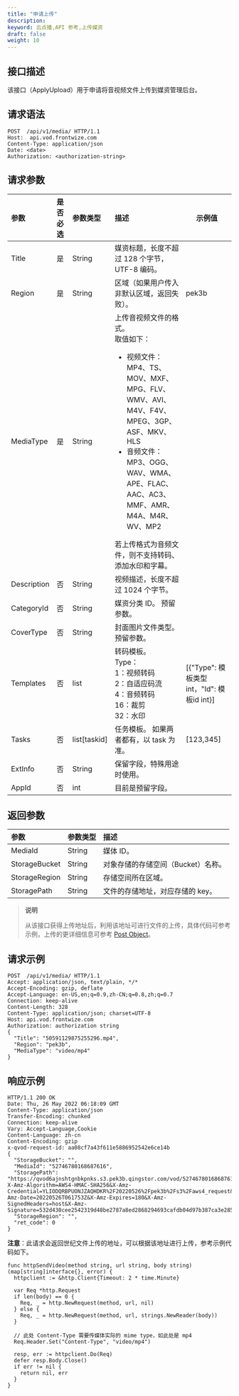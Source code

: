 ```yaml
---
title: "申请上传"
description: 
keyword: 云点播,API 参考,上传媒资
draft: false
weight: 10
---
```


## 接口描述

该接口（ApplyUpload）用于申请将音视频文件上传到媒资管理后台。

## 请求语法

```
POST  /api/v1/media/ HTTP/1.1
Host:  api.vod.frontwize.com
Content-Type: application/json
Date: <date>
Authorization: <authorization-string>
```

## 请求参数

| 参数        | 是否必选 | 参数类型     | 描述                                                         | 示例值                                     |
| :---------- | :------- | :----------- | :----------------------------------------------------------- | ------------------------------------------ |
| Title       | 是       | String       | 媒资标题，长度不超过 128 个字节，UTF-8 编码。                |                                            |
| Region      | 是       | String       | 区域（如果用户传入非默认区域，返回失败）。                   | pek3b                                      |
| MediaType   | 是       | String       | 上传音视频文件的格式。<br/>取值如下：<ul><li>视频文件：MP4、TS、MOV、MXF、MPG、FLV、WMV、AVI、M4V、F4V、MPEG、3GP、ASF、MKV、HLS</li><li>音频文件：MP3、OGG、WAV、WMA、APE、FLAC、AAC、AC3、MMF、AMR、M4A、M4R、WV、MP2</li></ul>若上传格式为音频文件，则不支持转码、添加水印和字幕。 |                                            |
| Description | 否       | String       | 视频描述，长度不超过 1024 个字节。                           |                                            |
| CategoryId  | 否       | String       | 媒资分类 ID。 预留参数。                                     |                                            |
| CoverType   | 否       | String       | 封面图片文件类型。预留参数。                                 |                                            |
| Templates   | 否       | list         | 转码模板。<br/>Type：<br/>1：视频转码<br/>2：自适应码流<br/>4：音频转码<br/>16：裁剪<br/>32：水印 | [{"Type": 模板类型 int，"Id": 模板id int}] |
| Tasks       | 否       | list[taskid] | 任务模板。  如果两者都有，以 task 为准。                     | [123,345]                                  |
| ExtInfo     | 否       | String       | 保留字段，特殊用途时使用。                                   |                                            |
| AppId       | 否       | int          | 目前是预留字段。                                             |                                            |

## 返回参数

| 参数          | 参数类型 | 描述                               |
| :------------ | :------- | :--------------------------------- |
| MediaId       | String   | 媒体 ID。                          |
| StorageBucket | String   | 对象存储的存储空间（Bucket）名称。 |
| StorageRegion | String   | 存储空间所在区域。                 |
| StoragePath   | String   | 文件的存储地址，对应存储的 key。   |

> **说明**
>
> 从该接口获得上传地址后，利用该地址可进行文件的上传，具体代码可参考示例，上传的更详细信息可参考 [Post Object](https://docsv3.qingcloud.com/storage/object-storage/api/object/post/)。

## 请求示例

```
POST  /api/v1/media/ HTTP/1.1
Accept: application/json, text/plain, */*
Accept-Encoding: gzip, deflate
Accept-Language: en-US,en;q=0.9,zh-CN;q=0.8,zh;q=0.7
Connection: keep-alive
Content-Length: 328
Content-Type: application/json; charset=UTF-8
Host: api.vod.frontwize.com
Authorization: authorization string
{
  "Title": "50591129875255296.mp4",
  "Region": "pek3b",
  "MediaType": "video/mp4"
}
```

## 响应示例

```
HTTP/1.1 200 OK
Date: Thu, 26 May 2022 06:18:09 GMT
Content-Type: application/json
Transfer-Encoding: chunked
Connection: keep-alive
Vary: Accept-Language,Cookie
Content-Language: zh-cn
Content-Encoding: gzip
x-qvod-request-id: aa08cf7a43f611e5886952542e6ce14b
{
  "StorageBucket": "",
  "MediaId": "52746780168687616",
  "StoragePath": "https://qvod6ajnshtgnbkpnks.s3.pek3b.qingstor.com/vod/52746780168687616.mp4?X-Amz-Algorithm=AWS4-HMAC-SHA256&X-Amz-Credential=YLIODQRBPUONJZAQHDKR%2F20220526%2Fpek3b%2Fs3%2Faws4_request&X-Amz-Date=20220526T061753Z&X-Amz-Expires=180&X-Amz-SignedHeaders=host&X-Amz-Signature=532d430cee2542319d48be2787a8ed2868294693cafdb04d97b387ca3e285e3c",
  "StorageRegion": "",
  "ret_code": 0
}
```

**注意**：此请求会返回世纪文件上传的地址，可以根据该地址进行上传，参考示例代码如下。

```
func httpSendVideo(method string, url string, body string) (map[string]interface{}, error) {
  httpclient := &http.Client{Timeout: 2 * time.Minute}

  var Req *http.Request
  if len(body) == 0 {
    Req, _ = http.NewRequest(method, url, nil)
  } else {
    Req, _ = http.NewRequest(method, url, strings.NewReader(body))
  }

  // 此处 Content-Type 需要传媒体实际的 mime type，如此处是 mp4
  Req.Header.Set("Content-Type", "video/mp4")

  resp, err := httpclient.Do(Req)
  defer resp.Body.Close()
  if err != nil {
    return nil, err
  }
}
```


